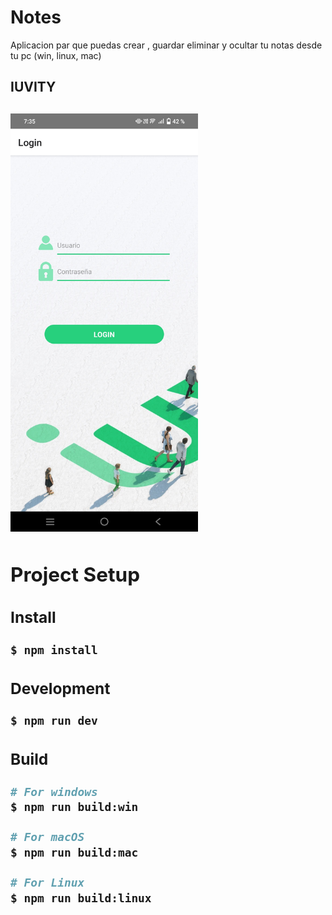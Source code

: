 # Notes

Aplicacion par que puedas crear , guardar eliminar y ocultar tu notas desde tu pc (win, linux, mac)

<h2>IUVITY<h2/>
  <div>
    <img src="https://raw.githubusercontent.com/cristianflobo/frontApp-iu/main/src/image/Screenshot_20221103_193518.jpg" width="300" title="hover text">
  <div/>

## Project Setup

### Install

```bash
$ npm install
```

### Development

```bash
$ npm run dev
```

### Build

```bash
# For windows
$ npm run build:win

# For macOS
$ npm run build:mac

# For Linux
$ npm run build:linux
```
